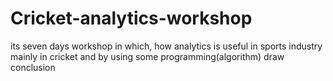 # Cricket-analytics-workshop
its seven days workshop in which, how analytics is useful in sports industry mainly in cricket and by using some programming(algorithm) draw conclusion
